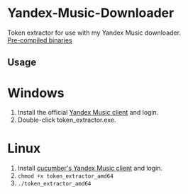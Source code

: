 # Yandex-Music-Downloader
Token extractor for use with my Yandex Music downloader.    
[Pre-compiled binaries](https://github.com/Sorrow446/Yandex-Music-Downloader/releases)

## Usage

# Windows
1. Install the official [Yandex Music client](https://music.yandex.ru/download/) and login.
2. Double-click token_extractor.exe.

# Linux
1. Install [cucumber's Yandex Music client](https://github.com/cucumber-sp/yandex-music-linux/releases) and login.
2. `chmod +x token_extractor_amd64`
3. `./token_extractor_amd64`
